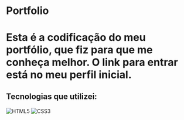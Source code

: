 # Portfolio
<h1>Esta é a codificação do meu portfólio, que fiz para que me conheça melhor.
    O link para entrar está no meu perfil inicial.</h1>

## Tecnologias que utilizei: 

<div style="display:inline block">
  <img align="center" alt="HTML5" src="https://img.shields.io/badge/HTML5-E34F26?style=for-the-badge&logo=html5&logoColor=white">
  <img align="center" alt= "CSS3" src="https://img.shields.io/badge/CSS3-1572B6?style=for-the-badge&logo=css3&logoColor=white">
</div>
